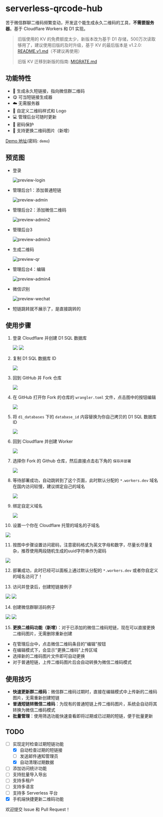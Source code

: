 # serverless-qrcode-hub

苦于微信群聊二维码频繁变动，开发这个能生成永久二维码的工具，**不需要服务器**。基于 Cloudflare Workers 和 D1 实现。

> 旧版使用的 KV 的免费额度太少，新版本改为基于 D1 存储，500万次读取够用了，建议使用旧版的及时升级，基于 KV 的最后版本是 v1.2.0: [README.v1.md](./README.v1.md)（不建议再使用）
>
> 旧版 KV 迁移到新版的指南: [MIGRATE.md](./MIGRATE.md)

## 功能特性

- 🔗 生成永久短链接，指向微信群二维码
- 😋 可当短链接生成器
- ☁️ 无需服务器
- 🎨 自定义二维码样式和 Logo
- 💻 管理后台可随时更新
- 🔐 密码保护
- 🔄 支持更换二维码图片（新增）

<a href="https://qrdemo.2020818.xyz" target="_blank">Demo 地址</a>(密码: `demo`)

## 预览图

- 登录

  ![preview-login](./images/preview-login.png)

- 管理后台1：添加普通短链

  ![preview-admin](./images/preview-admin.png)

- 管理后台2：添加微信二维码

  ![preview-admin2](./images/preview-admin2.png)

- 管理后台3

  ![preview-admin3](./images/preview-admin3.png)

- 生成二维码

  ![preview-qr](./images/preview-qr.png)

- 管理后台4：编辑

  ![preview-admin4](./images/preview-admin4.png)

- 微信识别

  ![preview-wechat](./images/preview-wechat.jpg)
  
- 短链跳转就不展示了，是直接跳转的

## 使用步骤

1. 登录 Cloudflare 并创建 D1 SQL 数据库

   ![](./images/1_1.png)
   ![](./images/1_2.png)

2. 复制 D1 SQL 数据库 ID

   ![](./images/2_1.png)

3. 回到 GitHub 并 Fork 仓库

   ![](./images/3.png)

4. 在 GitHub 打开你 Fork 的仓库的 `wrangler.toml` 文件，点击图中的按钮编辑

   ![](./images/4_1.png)

5. 将 `d1_databases` 下的 `database_id` 内容替换为你自己拷贝的 D1 SQL 数据库 ID

   ![](./images/5_1.png)

6. 回到 Cloudflare 并创建 Worker

   ![](./images/6.jpg)

7. 选择你 Fork 的 Github 仓库，然后直接点击右下角的 `保存并部署`

   ![](./images/7.jpg)

8. 等待部署成功，自动跳转到了这个页面，此时默认分配的 `*.workers.dev` 域名在国内访问较慢，建议绑定自己的域名

   ![](./images/8.jpg)

9. 绑定自定义域名

   ![](./images/9.jpg)

10. 设置一个你在 Cloudflare 托管的域名的子域名 

   ![](./images/10.jpg)

11. 按图中步骤设置访问密码，注意密码格式为英文字母和数字，尽量长尽量复杂，推荐使用两段随机生成的uuid字符串作为密码

   ![](./images/11.png)

12. 部署成功，此时已经可以面板上通过默认分配的 `*.workers.dev` 或者你自定义的域名访问了！

13. 访问并登录后，创建短链接例子

   ![](./images/12.png)
   ![](./images/13.png)

14. 创建微信群聊活码例子

   ![](./images/14.png)
   ![](./images/15.png)

15. **更换二维码功能（新增）**：对于已添加的微信二维码短链，现在可以直接更换二维码图片，无需删除重新创建

   - 在管理后台中，点击微信二维码条目的"编辑"按钮
   - 在编辑模式下，会显示"更换二维码"上传区域
   - 选择新的二维码图片文件即可自动更换
   - 对于普通短链，上传二维码图片后会自动转换为微信二维码模式

## 使用技巧

- **快速更新群二维码**：微信群二维码过期时，直接在编辑模式中上传新的二维码图片，无需重新创建短链
- **普通短链转微信二维码**：为现有的普通短链上传二维码图片，系统会自动将其转换为微信二维码模式
- **批量管理**：使用筛选功能快速查看即将过期或已过期的短链，便于批量更新

## TODO

- [ ] 实现定时检查过期短链功能
  - [x] 自动检查过期的短链接
  - [ ] 发送邮件通知管理员
  - [x] 自动清理过期数据
- [ ] 添加访问统计功能
- [ ] 支持批量导入导出
- [ ] 支持多租户
- [ ] 支持多语言
- [ ] 支持多 Serverless 平台
- [x] 手机端快捷更新二维码功能

欢迎提交 Issue 和 Pull Request！
